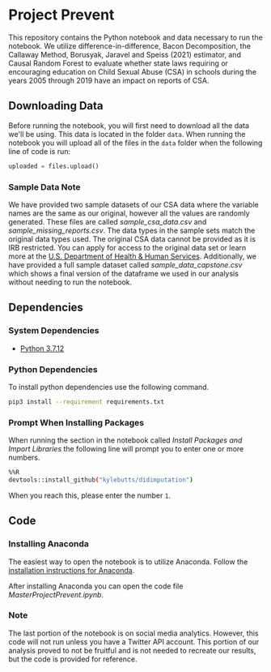 # Project Prevent

This repository contains the Python notebook and data necessary to run the notebook. We utilize difference-in-difference, Bacon Decomposition, the Callaway Method, Borusyak, Jaravel and Speiss (2021) estimator, and Causal Random Forest to evaluate whether state laws requiring or encouraging education on Child Sexual Abuse (CSA) in schools during the years 2005 through 2019 have an impact on reports of CSA. 

## Downloading Data

Before running the notebook, you will first need to download all the data we'll be using. This data is located in the folder `data`. When running the notebook you will upload all of the files in the `data` folder when the following line of code is run:

```python
uploaded = files.upload()
```

### Sample Data Note

We have provided two sample datasets of our CSA data where the variable names are the same as our original, however all the values are randomly generated. These files are called *sample_csa_data.csv* and *sample_missing_reports.csv*. The data types in the sample sets match the original data types used. The original CSA data cannot be provided as it is IRB restricted. You can apply for access to the original data set or learn more at the [U.S. Department of Health & Human Services](https://www.acf.hhs.gov/cb/data-research/ncands). Additionally, we have provided a full sample dataset called *sample_data_capstone.csv* which shows a final version of the dataframe we used in our analysis without needing to run the notebook.


## Dependencies

### System Dependencies

* [Python 3.7.12](https://www.python.org/downloads/release/python-3712/)

### Python Dependencies

To install python dependencies use the following command.

```bash
pip3 install --requirement requirements.txt
```

### Prompt When Installing Packages

When running the section in the notebook called *Install Packages and Import Libraries* the following line will prompt you to enter one or more numbers.

```bash
%%R
devtools::install_github("kylebutts/didimputation")
```

When you reach this, please enter the number `1`.

## Code

### Installing Anaconda

The easiest way to open the notebook is to utilize Anaconda. Follow the [installation instructions for Anaconda](https://www.anaconda.com/products/individual). 

After installing Anaconda you can open the code file *MasterProjectPrevent.ipynb*.

### Note

The last portion of the notebook is on social media analytics. However, this code will not run unless you have a Twitter API account. This portion of our analysis proved to not be fruitful and is not needed to recreate our results, but the code is provided for reference.

